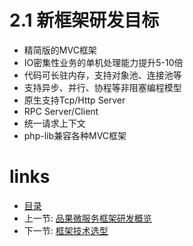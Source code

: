 # 2.1 新框架研发目标

- 精简版的MVC框架
- IO密集性业务的单机处理能力提升5-10倍
- 代码可长驻内存，支持对象池、连接池等
- 支持异步、并行、协程等非阻塞编程模型
- 原生支持Tcp/Http Server
- RPC Server/Client
- 统一请求上下文
- php-lib兼容各种MVC框架

# links
  * [目录](<preface-目录.md>)
  * 上一节: [品果微服务框架研发概览](<02.0-品果微服务框架研发概览.md>)
  * 下一节: [框架技术选型](<02.2-框架技术选型.md>)